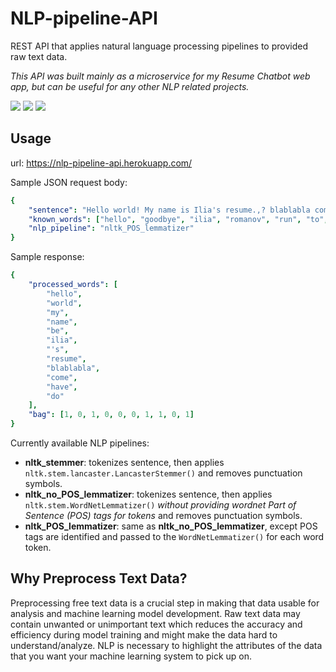 # NLP-pipeline-API
REST API that applies natural language processing pipelines to provided raw text data.

*This API was built mainly as a microservice for my Resume Chatbot web app, but can be useful for any other NLP related projects.*

<img src="https://img.shields.io/badge/-Python-dark_green" /> <img src="https://img.shields.io/badge/-FastAPI-blue" /> <img src="https://img.shields.io/badge/-NLTK-yellow" />

## Usage

url: https://nlp-pipeline-api.herokuapp.com/

Sample JSON request body:
```yaml
{
    "sentence": "Hello world! My name is Ilia's resume.,? blablabla coming having doing",
    "known_words": ["hello", "goodbye", "ilia", "romanov", "run", "to", "come", "have", "foo", "do"],
    "nlp_pipeline": "nltk_POS_lemmatizer"
}
```
Sample response:
```yaml
{
    "processed_words": [
        "hello",
        "world",
        "my",
        "name",
        "be",
        "ilia",
        "'s",
        "resume",
        "blablabla",
        "come",
        "have",
        "do"
    ],
    "bag": [1, 0, 1, 0, 0, 0, 1, 1, 0, 1]
}
```

Currently available NLP pipelines: 
- **nltk_stemmer**: tokenizes sentence, then applies `nltk.stem.lancaster.LancasterStemmer()` and removes punctuation symbols.
- **nltk_no_POS_lemmatizer**: tokenizes sentence, then applies `nltk.stem.WordNetLemmatizer()` *without providing wordnet Part of Sentence (POS) tags for tokens* and removes punctuation symbols.
- **nltk_POS_lemmatizer**: same as **nltk_no_POS_lemmatizer**, except POS tags are identified and passed to the `WordNetLemmatizer()` for each word token.

## Why Preprocess Text Data?

Preprocessing free text data is a crucial step in making that data usable for analysis and machine learning model development. Raw text data may contain unwanted or unimportant text which reduces the accuracy and efficiency during model training and might make the data hard to understand/analyze. NLP is necessary to highlight the attributes of the data that you want your machine learning system to pick up on.
